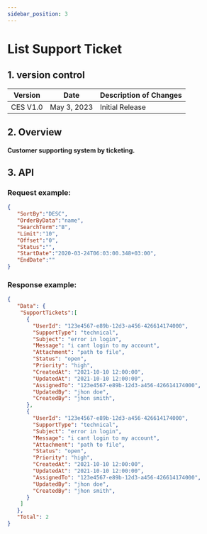 ```yaml
---
sidebar_position: 3
---
```


# List Support Ticket

## 1. version control

| Version  | Date        | Description of Changes |
| -------- | ----------- | ---------------------- |
| CES V1.0 | May 3, 2023 | Initial Release        |

## 2. Overview

#### Customer supporting system by ticketing.


## 3. API

### Request example:

```json
{
   "SortBy":"DESC",
   "OrderByData":"name",
   "SearchTerm":"B",
   "Limit":"10",
   "Offset":"0",
   "Status":"",
   "StartDate":"2020-03-24T06:03:00.348+03:00",
   "EndDate":""
}
```
### Response example:

```json
{
   "Data": {
    "SupportTickets":[
      {
        "UserId": "123e4567-e89b-12d3-a456-426614174000",
        "SupportType": "technical",
        "Subject": "error in login",
        "Message": "i cant login to my account",
        "Attachment": "path to file",
        "Status": "open",
        "Priority": "high",
        "CreatedAt": "2021-10-10 12:00:00",
        "UpdatedAt": "2021-10-10 12:00:00",
        "AssignedTo": "123e4567-e89b-12d3-a456-426614174000",
        "UpdatedBy": "jhon doe",
        "CreatedBy": "jhon smith",
      },
      {
        "UserId": "123e4567-e89b-12d3-a456-426614174000",
        "SupportType": "technical",
        "Subject": "error in login",
        "Message": "i cant login to my account",
        "Attachment": "path to file",
        "Status": "open",
        "Priority": "high",
        "CreatedAt": "2021-10-10 12:00:00",
        "UpdatedAt": "2021-10-10 12:00:00",
        "AssignedTo": "123e4567-e89b-12d3-a456-426614174000",
        "UpdatedBy": "jhon doe",
        "CreatedBy": "jhon smith",
      }
    ]
   },
   "Total": 2
}
```